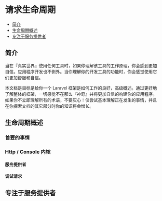 # 请求生命周期

* [简介](#jian-jie)
* [生命周期概述](#sheng-ming-zhou-qi-gai-shu)
* [专注于服务提供者](#zhuan-zhu-yu-fu-wu-ti-gong-zhe)

## 简介

当在『真实世界』使用任何工具时，如果你理解该工具的工作原理，你会感到更加自信。应用程序开发也不例外。当你理解你的开发工具的功能时，你会感觉使用它们更加舒服和自信。

本文档是目标是给你一个 Laravel 框架是如何工作的良好，高级概述。通过更好地了解整体的框架，一切感觉不在那么『神奇』并将更加自信的构建你的应用程序。如果你不立即理解所有的术语，不要灰心！仅尝试基本理解正在发生的事情，并且在你探索文档的其它部分时你的知识将会增长。

## 生命周期概述

### 首要的事情

### Http / Console 内核

#### 服务提供者

#### 调试请求

## 专注于服务提供者
